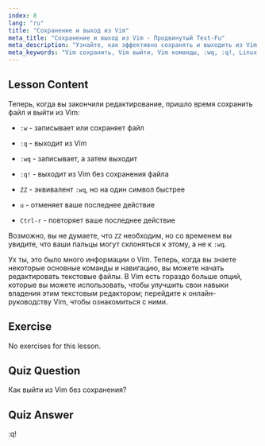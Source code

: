 ```yaml
---
index: 8
lang: "ru"
title: "Сохранение и выход из Vim"
meta_title: "Сохранение и выход из Vim - Продвинутый Text-Fu"
meta_description: "Узнайте, как эффективно сохранять и выходить из Vim с помощью основных команд, таких как :w, :q и :wq. Освойте базовые операции Vim для эффективного редактирования текста."
meta_keywords: "Vim сохранить, Vim выйти, Vim команды, :wq, :q!, Linux текстовый редактор, Vim учебник, Vim для начинающих"
---
```


## Lesson Content

Теперь, когда вы закончили редактирование, пришло время сохранить файл и выйти из Vim:

- `:w` - записывает или сохраняет файл
- `:q` - выходит из Vim
- `:wq` - записывает, а затем выходит
- `:q!` - выходит из Vim без сохранения файла
- `ZZ` - эквивалент `:wq`, но на один символ быстрее

- `u` - отменяет ваше последнее действие
- `Ctrl-r` - повторяет ваше последнее действие

Возможно, вы не думаете, что `ZZ` необходим, но со временем вы увидите, что ваши пальцы могут склоняться к этому, а не к `:wq`.

Ух ты, это было много информации о Vim. Теперь, когда вы знаете некоторые основные команды и навигацию, вы можете начать редактировать текстовые файлы. В Vim есть гораздо больше опций, которые вы можете использовать, чтобы улучшить свои навыки владения этим текстовым редактором; перейдите к онлайн-руководству Vim, чтобы ознакомиться с ними.

## Exercise

No exercises for this lesson.

## Quiz Question

Как выйти из Vim без сохранения?

## Quiz Answer

:q!
